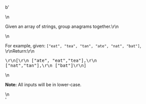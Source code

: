 b'<div class="question-description">\n<p><p>Given an array of strings, group anagrams together.\r\n</p>\n<p>For example, given: <code>["eat", "tea", "tan", "ate", "nat", "bat"]</code>, <br/>\r\nReturn:\r\n<pre>\r\n[\r\n  ["ate", "eat","tea"],\r\n  ["nat","tan"],\r\n  ["bat"]\r\n]</pre></p>\n<p><b>Note:</b> All inputs will be in lower-case.</p></p>\n</div>'